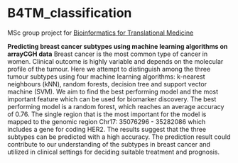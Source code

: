 # B4TM_classification
MSc group project for [Bioinformatics for Translational Medicine](https://research.vu.nl/en/courses/bioinformatics-for-translational-medicine-4)

**Predicting breast cancer subtypes using machine learning algorithms on arrayCGH data**
Breast cancer is the most common type of cancer in women. Clinical outcome is highly variable and depends on the molecular profile of the tumour. Here we attempt to distinguish among the three tumour subtypes using four machine learning algorithms: k-nearest neighbours (kNN), random forests, decision tree and support vector machine (SVM). We aim to find the best performing model and the most important feature which can be used for biomarker discovery. The best performing model is a random forest, which reaches an average accuracy of 0.76. The single region that is the most important for the model is mapped to the genomic region Chr17: 35076296 - 35282086 which includes a gene for coding HER2. The results suggest that the three subtypes can be predicted with a high accuracy. The prediction result could contribute to our understanding of the subtypes in breast cancer and utilized in clinical settings for deciding suitable treatment and prognosis.
